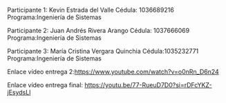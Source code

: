 Participante 1:
Kevin Estrada del Valle 
Cédula: 1036689216
Programa:Ingeniería de Sistemas

Participante 2:
Juan Andrés Rivera Arango 
Cédula: 1037666069
Programa:Ingeniería de Sistemas

Participante 3:
María Cristina Vergara Quinchia
Cédula:1035232771
Programa:Ingeniería de Sistemas

Enlace vídeo entrega 2:https://www.youtube.com/watch?v=o0nRn_D6n24

Enlace vídeo entrega final: https://youtu.be/77-RueuD7D0?si=rDFcYKZ-jEsydsLl  
